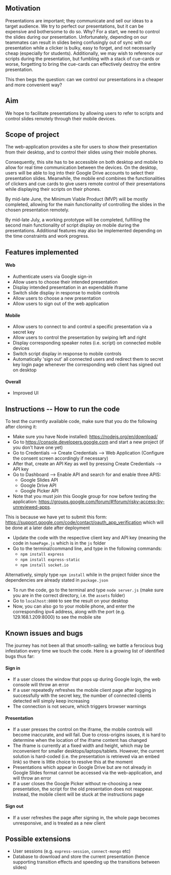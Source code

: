 ## Motivation

Presentations are important; they communicate and sell our ideas to a target audience. We try to perfect our presentations, but it can be expensive and bothersome to do so. Why? For a start, we need to control the slides during our presentation. Unfortunately, depending on our teammates can result in slides being confusingly out of sync with our presentation while a clicker is bulky, easy to forget, and not necessarily cheap (especially for students). Additionally, we may wish to reference our scripts during the presentation, but fumbling with a stack of cue-cards or worse, forgetting to bring the cue-cards can effectively destroy the entire presentation.

This then begs the question: can we control our presentations in a cheaper and more convenient way?

## Aim

We hope to facilitate presentations by allowing users to refer to scripts and control slides remotely through their mobile devices.

## Scope of project

The web-application provides a site for users to show their presentation from their desktop, and to control their slides using their mobile phones.

Consequently, this site has to be accessible on both desktop and mobile to allow for real time communication between the devices. On the desktop, users will be able to log into their Google Drive accounts to select their presentation slides. Meanwhile, the mobile end combines the functionalities of clickers and cue cards to give users remote control of their presentations while displaying their scripts on their phones.

By mid-late June, the Minimum Viable Product (MVP) will be mostly completed, allowing for the main functionality of controlling the slides in the chosen presentation remotely.

By mid-late July, a working prototype will be completed, fulfilling the second main functionality of script display on mobile during the presentations. Additional features may also be implemented depending on the time constraints and work progress.

## Features implemented

#### Web
- Authenticate users via Google sign-in
- Allow users to choose their intended presentation
- Display intended presentation in an expendable iframe
- Switch slide display in response to mobile controls
- Allow users to choose a new presentation
- Allow users to sign out of the web application

#### Mobile
- Allow users to connect to and control a specific presentation via a secret key
- Allow users to control the presentation by swiping left and right
- Display corresponding speaker notes (i.e. script) on connected mobile devices
- Switch script display in response to mobile controls
- Automatically 'sign out' all connected users and redirect them to secret key login page whenever the corresponding web client has signed out on desktop

#### Overall
- Improved UI

## Instructions -- How to run the code

To test the currently available code, make sure that you do the following after cloning it:

   - Make sure you have Node installed: https://nodejs.org/en/download/
   - Go to https://console.developers.google.com and start a new project (if you don't have one yet)
   - Go to Credentials --> Create Credentials --> Web Application (Configure the consent screen
       accordingly if necessary)
   - After that, create an API Key as well by pressing Create Credentials --> API key
   - Go to Dashboard --> Enable API and search for and enable three APIS:
        - Google Slides API
        - Google Drive API
        - Google Picker API
   - Note that you must join this Google group for now before testing the application: https://groups.google.com/forum/#!forum/risky-access-by-unreviewed-apps.

   This is because we have yet to submit this form: https://support.google.com/code/contact/oauth_app_verification which will be done at a
   later date after deployment
   - Update the code with the respective client key and API key (meaning the code in `homePage.js` which is in the `js` folder
   - Go to the terminal/command line, and type in the following commands:
        - `npm install express`
        - `npm install express-static`
        - `npm install socket.io`

Alternatively, simply type `npm install` while in the project folder since the dependencies are already stated in `package.json`

   - To run the code, go to the terminal and type `node server.js` (make sure you are in the correct directory, i.e. the `assets` folder)
   - Go to `localhost:8000` to see the result on your desktop
   - Now, you can also go to your mobile phone, and enter the corresponding ipv4 address,
   along with the port (e.g. 129.168.1.209:8000) to see the mobile site

## Known issues and bugs

The journey has not been all that smooth-sailing; we battle a ferocious bug infestation every
time we touch the code. Here is a growing list of identified bugs thus far:

#### Sign in

- If a user closes the window that pops up during Google login, the web console will throw an error
- If a user repeatedly refreshes the mobile client page after logging in successfully with the
secret key, the number of connected clients detected will simply keep increasing
- The connection is not secure, which triggers browser warnings

#### Presentation

- If a user presses the control on the iframe, the mobile controls will become inaccurate, and
will fail. Due to cross-origins issues, it is hard to determine when the location of the iframe
content has changed
- The iframe is currently at a fixed width and height, which may be inconvenient for smaller
desktops/laptops/tablets. However, the current solution is hard-coded (i.e. the presentation is retrieved via an embed link) so there is little choice to resolve this at the moment
- Presentations which appear in Google Drive but are not already in Google Slides format cannot
be accessed via the web-application, and will throw an error
- If a user closes the Google Picker without re-choosing a new presentation, the script for the
old presentation does not reappear. Instead, the mobile client will be stuck at the instructions page

#### Sign out

- If a user refreshes the page after signing in, the whole page becomes unresponsive, and is
treated as a new client

## Possible extensions

- User sessions (e.g. `express-session`, `connect-mongo` etc)
- Database to download and store the current presentation (hence supporting transition effects and speeding up the transitions between slides)
